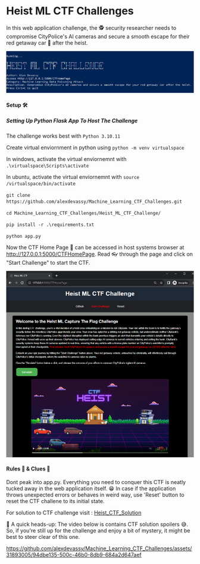 # Heist ML CTF Challenges

In this web application challenge, the :detective: security researcher needs to compromise CityPolice's AI cameras and secure a smooth escape for their red getaway car :red_car: after the heist. 

![Alt text](Images/Banner.PNG?raw=true "Banner")

#### Setup :hammer_and_wrench:

##### Setting Up Python Flask App To Host The Challenge

The challenge works best with `Python 3.10.11`

Create virtual enviornment in python using `python -m venv virtualspace`

In windows, activate the virtual enviornemnt with `.\virtualspace\Scripts\activate`

In ubuntu, activate the virtual enviornemnt with `source /virtualspace/bin/activate`

`git clone https://github.com/alexdevassy/Machine_Learning_CTF_Challenges.git`

`cd Machine_Learning_CTF_Challenges/Heist_ML_CTF_Challenge/`

`pip install -r .\requirements.txt` 

`python app.py`

Now the CTF Home Page :house_with_garden: can be accessed in host systems browser at http://127.0.0.1:5000/CTFHomePage. Read :eyeglasses: through the page and click on "Start Challenge" to start the CTF.

<kbd>![Alt text](Images/CTFHomePage.PNG?raw=true "Web_app")</kbd>


#### Rules :triangular_ruler: & Clues :monocle_face:
Dont peak into app.py. Everything you need to conquer this CTF is neatly tucked away in the web application itself. :grin: In case if the application throws unexpected errors or behaves in weird way, use 'Reset' button to reset the CTF challene to its initial state. 

For solution to CTF challenge visit : [Heist_CTF_Solution](Solution/)

:no_entry_sign: A quick heads-up: The video below is contains CTF solution spoilers :sweat_smile:. So, if you're still up for the challenge and enjoy a bit of mystery, it might be best to steer clear of this one.  



https://github.com/alexdevassy/Machine_Learning_CTF_Challenges/assets/31893005/94dbe135-500c-46b0-8db9-684a2d647aef


